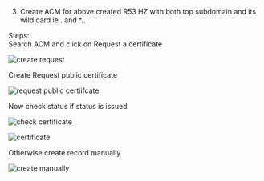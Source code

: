 3. Create ACM for above created R53 HZ with both top subdomain and its wild card ie <team-name>.<your-domain> and *.<team-name>.<your-domain>

Steps:<br/>
Search ACM and click on Request a certificate<br/>

![create request](https://user-images.githubusercontent.com/53372486/145622281-ce16ae81-11e8-4fd2-a72d-4410521ac5b6.png)<br/>

Create Request public certificate<br/>

![request public certiifcate](https://user-images.githubusercontent.com/53372486/145622288-c22c2b47-7e57-482e-a801-7b1119ae664a.png)<br/>


Now check status if status is issued<br/>

![check certificate](https://user-images.githubusercontent.com/53372486/145622277-eb3b51b3-ab35-4ca7-acd9-accea04c2d64.png)<br/>

![certificate](https://user-images.githubusercontent.com/53372486/145622271-a84cf051-6ae8-4591-90c4-6d040cad7c93.png)<br/>

Otherwise create record manually<br/>

![create manually](https://user-images.githubusercontent.com/53372486/145622279-16e09f3d-64ec-4faf-96cb-d5a03f33e48e.png)<br/>

